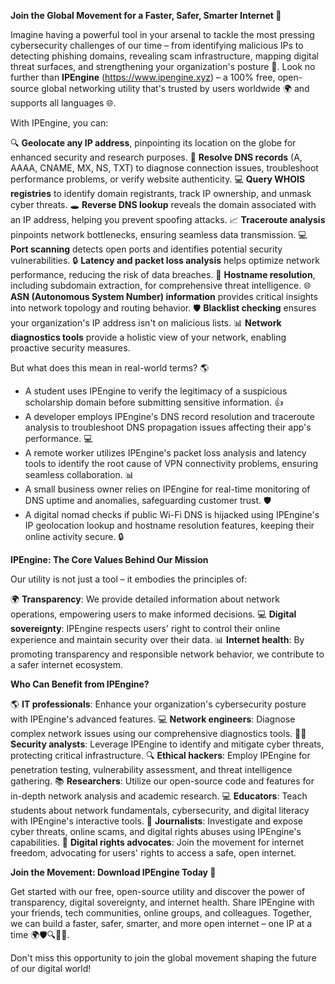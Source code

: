 **Join the Global Movement for a Faster, Safer, Smarter Internet 🚀**

Imagine having a powerful tool in your arsenal to tackle the most pressing cybersecurity challenges of our time – from identifying malicious IPs to detecting phishing domains, revealing scam infrastructure, mapping digital threat surfaces, and strengthening your organization's posture 🔐. Look no further than **IPEngine** (https://www.ipengine.xyz) – a 100% free, open-source global networking utility that's trusted by users worldwide 🌍 and supports all languages 🌐.

With IPEngine, you can:

🔍 **Geolocate any IP address**, pinpointing its location on the globe for enhanced security and research purposes.
📡 **Resolve DNS records** (A, AAAA, CNAME, MX, NS, TXT) to diagnose connection issues, troubleshoot performance problems, or verify website authenticity.
💻 **Query WHOIS registries** to identify domain registrants, track IP ownership, and unmask cyber threats.
🕳️ **Reverse DNS lookup** reveals the domain associated with an IP address, helping you prevent spoofing attacks.
📈 **Traceroute analysis** pinpoints network bottlenecks, ensuring seamless data transmission.
💻 **Port scanning** detects open ports and identifies potential security vulnerabilities.
🔒 **Latency and packet loss analysis** helps optimize network performance, reducing the risk of data breaches.
🚀 **Hostname resolution**, including subdomain extraction, for comprehensive threat intelligence.
🌐 **ASN (Autonomous System Number) information** provides critical insights into network topology and routing behavior.
🛡️ **Blacklist checking** ensures your organization's IP address isn't on malicious lists.
📊 **Network diagnostics tools** provide a holistic view of your network, enabling proactive security measures.

But what does this mean in real-world terms? 🌎

* A student uses IPEngine to verify the legitimacy of a suspicious scholarship domain before submitting sensitive information. 👍
* A developer employs IPEngine's DNS record resolution and traceroute analysis to troubleshoot DNS propagation issues affecting their app's performance. 💻
* A remote worker utilizes IPEngine's packet loss analysis and latency tools to identify the root cause of VPN connectivity problems, ensuring seamless collaboration. 📊
* A small business owner relies on IPEngine for real-time monitoring of DNS uptime and anomalies, safeguarding customer trust. 🛡️
* A digital nomad checks if public Wi-Fi DNS is hijacked using IPEngine's IP geolocation lookup and hostname resolution features, keeping their online activity secure. 🔒

**IPEngine: The Core Values Behind Our Mission**

Our utility is not just a tool – it embodies the principles of:

🌍 **Transparency**: We provide detailed information about network operations, empowering users to make informed decisions.
💻 **Digital sovereignty**: IPEngine respects users' right to control their online experience and maintain security over their data.
📊 **Internet health**: By promoting transparency and responsible network behavior, we contribute to a safer internet ecosystem.

**Who Can Benefit from IPEngine?**

🌎 **IT professionals**: Enhance your organization's cybersecurity posture with IPEngine's advanced features.
💻 **Network engineers**: Diagnose complex network issues using our comprehensive diagnostics tools.
🕵️‍♂️ **Security analysts**: Leverage IPEngine to identify and mitigate cyber threats, protecting critical infrastructure.
🔍 **Ethical hackers**: Employ IPEngine for penetration testing, vulnerability assessment, and threat intelligence gathering.
📚 **Researchers**: Utilize our open-source code and features for in-depth network analysis and academic research.
💻 **Educators**: Teach students about network fundamentals, cybersecurity, and digital literacy with IPEngine's interactive tools.
📰 **Journalists**: Investigate and expose cyber threats, online scams, and digital rights abuses using IPEngine's capabilities.
💬 **Digital rights advocates**: Join the movement for internet freedom, advocating for users' rights to access a safe, open internet.

**Join the Movement: Download IPEngine Today 🌟**

Get started with our free, open-source utility and discover the power of transparency, digital sovereignty, and internet health. Share IPEngine with your friends, tech communities, online groups, and colleagues. Together, we can build a faster, safer, smarter, and more open internet – one IP at a time 🌍🛡️🔍📡🚀.

Don't miss this opportunity to join the global movement shaping the future of our digital world!